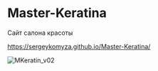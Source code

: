 # Master-Keratina

Сайт салона красоты

https://sergeykomyza.github.io/Master-Keratina/


![MKeratin_v02](https://user-images.githubusercontent.com/62849901/147349994-d98715b4-2369-4786-8a40-a874909ce330.png)

